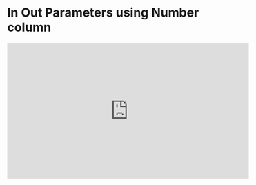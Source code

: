 ﻿# In Out Parameters using Number column


<iframe width="560" height="315" src="https://www.youtube.com/embed/eyeww84-coA?list=PL1DEQjXG2xnKS0Zo7h-PrExXZ18hGxhvA" frameborder="0" allowfullscreen></iframe>




